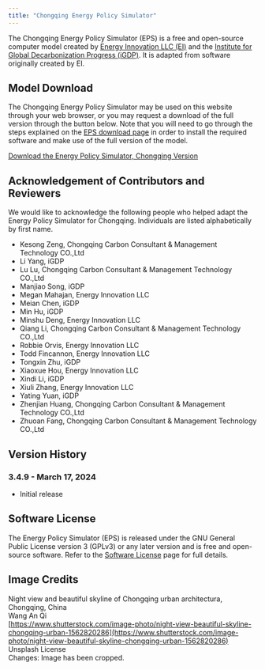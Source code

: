 ```yaml
---
title: "Chongqing Energy Policy Simulator"
---
```


The Chongqing Energy Policy Simulator (EPS) is a free and open-source computer model created by [Energy Innovation LLC (EI)](https://energyinnovation.org/) and the [Institute for Global Decarbonization Progress (iGDP)](http://www.igdp.cn/). It is adapted from software originally created by EI.

## Model Download

The Chongqing Energy Policy Simulator may be used on this website through your web browser, or you may request a download of the full version through the button below. Note that you will need to go through the steps explained on the [EPS download page](../download) in order to install the required software and make use of the full version of the model.

<p><a href="https://wkf.ms/4hrHNWL" class="btn">Download the Energy Policy Simulator, Chongqing Version</a></p>

## Acknowledgement of Contributors and Reviewers
We would like to acknowledge the following people who helped adapt the Energy Policy Simulator for Chongqing. Individuals are listed alphabetically by first name.

* Kesong Zeng, Chongqing Carbon Consultant & Management Technology CO.,Ltd
* Li Yang, iGDP
* Lu Lu, Chongqing Carbon Consultant & Management Technology CO.,Ltd
* Manjiao Song, iGDP
* Megan Mahajan, Energy Innovation LLC
* Meian Chen, iGDP
* Min Hu, iGDP
* Minshu Deng, Energy Innovation LLC
* Qiang Li, Chongqing Carbon Consultant & Management Technology CO.,Ltd
* Robbie Orvis, Energy Innovation LLC
* Todd Fincannon, Energy Innovation LLC
* Tongxin Zhu, iGDP
* Xiaoxue Hou, Energy Innovation LLC
* Xindi Li, iGDP
* Xiuli Zhang, Energy Innovation LLC
* Yating Yuan, iGDP
* Zhenjian Huang, Chongqing Carbon Consultant & Management Technology CO.,Ltd
* Zhuoan Fang, Chongqing Carbon Consultant & Management Technology CO.,Ltd


## Version History

### **3.4.9 - March 17, 2024**

* Initial release

## Software License

The Energy Policy Simulator (EPS) is released under the GNU General Public License version 3 (GPLv3) or any later version and is free and open-source software. Refer to the [Software License](../software-license) page for full details.

## Image Credits
Night view and beautiful skyline of Chongqing urban architectura, Chongqing, China<br/>
Wang An Qi<br/>
[https://www.shutterstock.com/image-photo/night-view-beautiful-skyline-chongqing-urban-1562820286](https://www.shutterstock.com/image-photo/night-view-beautiful-skyline-chongqing-urban-1562820286)<br/>
Unsplash License<br/>
Changes: Image has been cropped.
